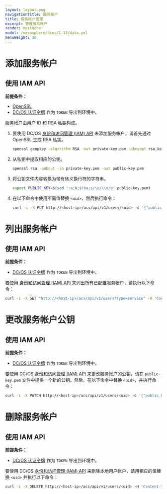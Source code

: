 ```yaml
---
layout: layout.pug
navigationTitle: 服务账户
title: 服务帐户管理
excerpt: 管理服务帐户
render: mustache
model: /mesosphere/dcos/1.13/data.yml
menuWeight: 30
---
```


<!-- The source repository for this topic is https://github.com/dcos/dcos-docs-site -->

# 添加服务帐户

## 使用 IAM API

**前提条件：**
- [OpenSSL](https://www.openssl.org/)
- [DC/OS 认证令牌](/mesosphere/dcos/cn/1.13/security/oss/authentication/authentication-token/) 作为 `TOKEN` 导出到环境中。

服务帐户由用户 ID 和 RSA 私钥构成。

1. 要使用 DC/OS [身份和访问管理 (IAM) API](/mesosphere/dcos/cn/1.13/security/oss/iam-api/) 来添加服务帐户，请首先通过 OpenSSL 生成 RSA 私钥。

    ```bash
    openssl genpkey -algorithm RSA -out private-key.pem -pkeyopt rsa_keygen_bits:2048
    ```

1. 从私钥中提取相应的公钥。

    ```bash
    openssl rsa -pubout -in private-key.pem -out public-key.pem
    ```

1. 将公钥文件内容转换为带有转义换行符的字符串。

    ```bash
    export PUBLIC_KEY=$(sed ':a;N;$!ba;s/\n/\\n/g' public-key.pem)
    ```

1. 在以下命令中使用所需值替换 `<uid>`，然后执行命令：

    ```bash
    curl -i -X PUT http://<host-ip>/acs/api/v1/users/<uid> -d '{"public_key": "'"$PUBLIC_KEY"'"}' -H 'Content-Type: application/json' -H "Authorization: token=$TOKEN"
    ```

# 列出服务帐户

## 使用 IAM API

**前提条件：**
- [DC/OS 认证令牌](/mesosphere/dcos/cn/1.13/security/oss/authentication/authentication-token/) 作为 `TOKEN` 导出到环境中。

要使用 [身份和访问管理 (IAM) API](/mesosphere/dcos/cn/1.13/security/oss/iam-api/) 来列出所有已配置服务帐户，请执行以下命令：

```bash
curl -i -X GET "http://<host-ip>/acs/api/v1/users?type=service" -H 'Content-Type: application/json' -H "Authorization: token=$TOKEN"
```

# 更改服务帐户公钥

## 使用 IAM API

**前提条件：**
- [DC/OS 认证令牌](/mesosphere/dcos/cn/1.13/security/oss/authentication/authentication-token/) 作为 `TOKEN` 导出到环境中。

要使用 DC/OS [身份和访问管理 (IAM) API](/mesosphere/dcos/cn/1.13/security/oss/iam-api/) 来更改服务帐户的公钥，请在 `public-key.pem` 文件中提供一个新的公钥。然后，在以下命令中替换 `<uid>`，并执行命令：

```bash
curl -i -X PATCH http://<host-ip>/acs/api/v1/users/<uid> -d '{"public_key": "'"$(sed ':a;N;$!ba;s/\n/\\n/g' public-key.pem)"'"}' -H 'Content-Type: application/json' -H "Authorization: token=$TOKEN"
```

# 删除服务帐户

## 使用 IAM API

**前提条件：**
- [DC/OS 认证令牌](/mesosphere/dcos/cn/1.13/security/oss/authentication/authentication-token/) 作为 `TOKEN` 导出到环境中。

要使用 DC/OS [身份和访问管理 (IAM) API](/mesosphere/dcos/cn/1.13/security/oss/iam-api/) 来删除本地用户帐户，请用相应的值替换 `<uid>` 并执行以下命令：

```bash
curl -i -X DELETE http://<host-ip>/acs/api/v1/users/<uid> -H 'Content-Type: application/json' -H "Authorization: token=$TOKEN"
```
